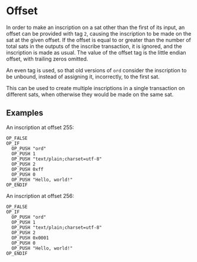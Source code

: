 Offset
======

In order to make an inscription on a sat other than the first of its input, an
offset can be provided with tag `2`, causing the inscription to be made on the
sat at the given offset. If the offset is equal to or greater than the number
of total sats in the outputs of the inscribe transaction, it is ignored, and
the inscription is made as usual. The value of the offset tag is the little
endian offset, with trailing zeros omitted.

An even tag is used, so that old versions of `ord` consider the inscription to
be unbound, instead of assigning it, incorrectly, to the first sat.

This can be used to create multiple inscriptions in a single transaction on
different sats, when otherwise they would be made on the same sat.

Examples
--------

An inscription at offset 255:

```
OP_FALSE
OP_IF
  OP_PUSH "ord"
  OP_PUSH 1
  OP_PUSH "text/plain;charset=utf-8"
  OP_PUSH 2
  OP_PUSH 0xff
  OP_PUSH 0
  OP_PUSH "Hello, world!"
OP_ENDIF
```

An inscription at offset 256:

```
OP_FALSE
OP_IF
  OP_PUSH "ord"
  OP_PUSH 1
  OP_PUSH "text/plain;charset=utf-8"
  OP_PUSH 2
  OP_PUSH 0x0001
  OP_PUSH 0
  OP_PUSH "Hello, world!"
OP_ENDIF
```
